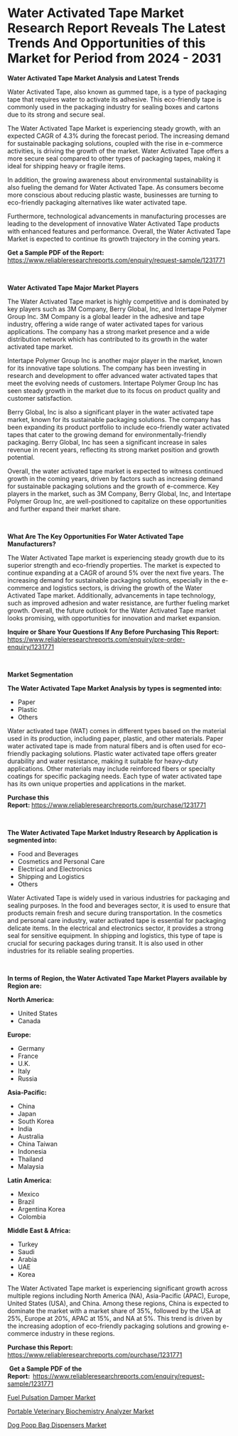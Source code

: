 <p><h1>Water Activated Tape Market Research Report Reveals The Latest Trends And Opportunities of this Market for Period from 2024 - 2031</h1></p><p><strong>Water Activated Tape Market Analysis and Latest Trends</strong></p>
<p><p>Water Activated Tape, also known as gummed tape, is a type of packaging tape that requires water to activate its adhesive. This eco-friendly tape is commonly used in the packaging industry for sealing boxes and cartons due to its strong and secure seal.</p><p>The Water Activated Tape Market is experiencing steady growth, with an expected CAGR of 4.3% during the forecast period. The increasing demand for sustainable packaging solutions, coupled with the rise in e-commerce activities, is driving the growth of the market. Water Activated Tape offers a more secure seal compared to other types of packaging tapes, making it ideal for shipping heavy or fragile items.</p><p>In addition, the growing awareness about environmental sustainability is also fueling the demand for Water Activated Tape. As consumers become more conscious about reducing plastic waste, businesses are turning to eco-friendly packaging alternatives like water activated tape.</p><p>Furthermore, technological advancements in manufacturing processes are leading to the development of innovative Water Activated Tape products with enhanced features and performance. Overall, the Water Activated Tape Market is expected to continue its growth trajectory in the coming years.</p></p>
<p><strong>Get a Sample PDF of the Report:&nbsp;</strong> <a href="https://www.reliableresearchreports.com/enquiry/request-sample/1231771">https://www.reliableresearchreports.com/enquiry/request-sample/1231771</a></p>
<p>&nbsp;</p>
<p><strong>Water Activated Tape Major Market Players</strong></p>
<p><p>The Water Activated Tape market is highly competitive and is dominated by key players such as 3M Company, Berry Global, Inc, and Intertape Polymer Group Inc. 3M Company is a global leader in the adhesive and tape industry, offering a wide range of water activated tapes for various applications. The company has a strong market presence and a wide distribution network which has contributed to its growth in the water activated tape market.</p><p>Intertape Polymer Group Inc is another major player in the market, known for its innovative tape solutions. The company has been investing in research and development to offer advanced water activated tapes that meet the evolving needs of customers. Intertape Polymer Group Inc has seen steady growth in the market due to its focus on product quality and customer satisfaction.</p><p>Berry Global, Inc is also a significant player in the water activated tape market, known for its sustainable packaging solutions. The company has been expanding its product portfolio to include eco-friendly water activated tapes that cater to the growing demand for environmentally-friendly packaging. Berry Global, Inc has seen a significant increase in sales revenue in recent years, reflecting its strong market position and growth potential.</p><p>Overall, the water activated tape market is expected to witness continued growth in the coming years, driven by factors such as increasing demand for sustainable packaging solutions and the growth of e-commerce. Key players in the market, such as 3M Company, Berry Global, Inc, and Intertape Polymer Group Inc, are well-positioned to capitalize on these opportunities and further expand their market share.</p></p>
<p>&nbsp;</p>
<p><strong>What Are The Key Opportunities For Water Activated Tape Manufacturers?</strong></p>
<p><p>The Water Activated Tape market is experiencing steady growth due to its superior strength and eco-friendly properties. The market is expected to continue expanding at a CAGR of around 5% over the next five years. The increasing demand for sustainable packaging solutions, especially in the e-commerce and logistics sectors, is driving the growth of the Water Activated Tape market. Additionally, advancements in tape technology, such as improved adhesion and water resistance, are further fueling market growth. Overall, the future outlook for the Water Activated Tape market looks promising, with opportunities for innovation and market expansion.</p></p>
<p><strong>Inquire or Share Your Questions If Any Before Purchasing This Report:</strong> <a href="https://www.reliableresearchreports.com/enquiry/pre-order-enquiry/1231771">https://www.reliableresearchreports.com/enquiry/pre-order-enquiry/1231771</a></p>
<p>&nbsp;</p>
<p><strong>Market Segmentation</strong></p>
<p><strong>The Water Activated Tape Market Analysis by types is segmented into:</strong></p>
<p><ul><li>Paper</li><li>Plastic</li><li>Others</li></ul></p>
<p><p>Water activated tape (WAT) comes in different types based on the material used in its production, including paper, plastic, and other materials. Paper water activated tape is made from natural fibers and is often used for eco-friendly packaging solutions. Plastic water activated tape offers greater durability and water resistance, making it suitable for heavy-duty applications. Other materials may include reinforced fibers or specialty coatings for specific packaging needs. Each type of water activated tape has its own unique properties and applications in the market.</p></p>
<p><strong>Purchase this Report:&nbsp;</strong><a href="https://www.reliableresearchreports.com/purchase/1231771">https://www.reliableresearchreports.com/purchase/1231771</a></p>
<p>&nbsp;</p>
<p><strong>The Water Activated Tape Market Industry Research by Application is segmented into:</strong></p>
<p><ul><li>Food and Beverages</li><li>Cosmetics and Personal Care</li><li>Electrical and Electronics</li><li>Shipping and Logistics</li><li>Others</li></ul></p>
<p><p>Water Activated Tape is widely used in various industries for packaging and sealing purposes. In the food and beverages sector, it is used to ensure that products remain fresh and secure during transportation. In the cosmetics and personal care industry, water activated tape is essential for packaging delicate items. In the electrical and electronics sector, it provides a strong seal for sensitive equipment. In shipping and logistics, this type of tape is crucial for securing packages during transit. It is also used in other industries for its reliable sealing properties.</p></p>
<p>&nbsp;</p>
<p><strong>In terms of Region, the Water Activated Tape Market Players available by Region are:</strong></p>
<p>
    <p> <strong> North America: </strong>
        <ul>
            <li>United States</li>
            <li>Canada</li>
        </ul>
        </p> 
    <p> <strong> Europe: </strong>
        <ul>
            <li>Germany</li>
            <li>France</li>
            <li>U.K.</li>
            <li>Italy</li>
            <li>Russia</li>
        </ul>
        </p> 
    <p> <strong> Asia-Pacific: </strong>
        <ul>
            <li>China</li>
            <li>Japan</li>
            <li>South Korea</li>
            <li>India</li>
            <li>Australia</li>
            <li>China Taiwan</li>
            <li>Indonesia</li>
            <li>Thailand</li>
            <li>Malaysia</li>
        </ul>
        </p> 
    <p> <strong> Latin America: </strong>
        <ul>
            <li>Mexico</li>
            <li>Brazil</li>
            <li>Argentina Korea</li>
            <li>Colombia</li>
        </ul>
        </p> 
    <p> <strong> Middle East & Africa: </strong>
        <ul>
            <li>Turkey</li>
            <li>Saudi</li>
            <li>Arabia</li>
            <li>UAE</li>
            <li>Korea</li>
        </ul>
    </p>
    </p>
<p><p>The Water Activated Tape market is experiencing significant growth across multiple regions including North America (NA), Asia-Pacific (APAC), Europe, United States (USA), and China. Among these regions, China is expected to dominate the market with a market share of 35%, followed by the USA at 25%, Europe at 20%, APAC at 15%, and NA at 5%. This trend is driven by the increasing adoption of eco-friendly packaging solutions and growing e-commerce industry in these regions.</p></p>
<p><strong>Purchase this Report: </strong><a href="https://www.reliableresearchreports.com/purchase/1231771">https://www.reliableresearchreports.com/purchase/1231771</a></p>
<p>&nbsp;<strong>Get a Sample PDF of the Report:&nbsp;&nbsp;</strong><a href="https://www.reliableresearchreports.com/enquiry/request-sample/1231771">https://www.reliableresearchreports.com/enquiry/request-sample/1231771</a></p>
<p><strong></strong></p>
<p><p><a href="https://view.publitas.com/reportprime-1/fuel-pulsation-damper-market-size-share-trends-analysis-report-by-material-by-type-by-end-user-by-region-and-segment-forecasts-2023-2030/">Fuel Pulsation Damper Market</a></p><p><a href="https://view.publitas.com/reportprime-1/portable-veterinary-biochemistry-analyzer-market-centers-on-aspects-such-as-market-growth-market-share-market-opportunity-and-projected-forecasts-spanning-from-2023-to-2030/">Portable Veterinary Biochemistry Analyzer Market</a></p><p><a href="https://view.publitas.com/reportprime-1/dog-poop-bag-dispensers-market-size-and-growth-market-segmentation-regional-and-country-breakdowns-and-market-trends-for-period-from-2023-2030/">Dog Poop Bag Dispensers Market</a></p></p>